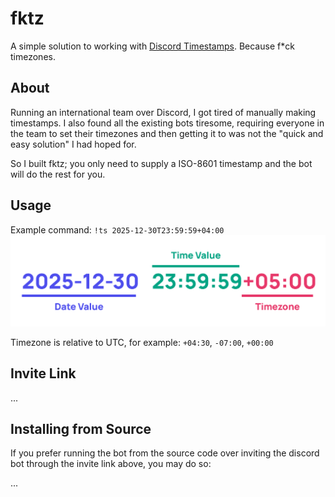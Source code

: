 # fktz

A simple solution to working with [Discord Timestamps](https://gist.github.com/LeviSnoot/d9147767abeef2f770e9ddcd91eb85aa). Because f*ck timezones.

## About

Running an international team over Discord, I got tired of manually making timestamps. I also found all the existing bots tiresome, requiring everyone in the team to set their timezones and then getting it to was not the "quick and easy solution" I had hoped for. 

So I built fktz; you only need to supply a ISO-8601 timestamp and the bot will do the rest for you.

## Usage

Example command: `!ts 2025-12-30T23:59:59+04:00`
![example timezone](/docs/tz.png)

Timezone is relative to UTC, for example: `+04:30`, `-07:00`, `+00:00`

## Invite Link

...

## Installing from Source

If you prefer running the bot from the source code over inviting the discord bot through the invite link above, you may do so:

...